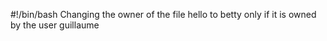 #!/bin/bash
Changing the owner of the file hello to betty only if it is owned by the user guillaume
